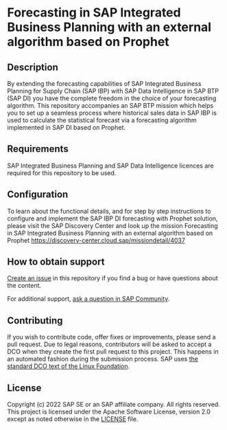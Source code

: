 # Forecasting in SAP Integrated Business Planning with an external algorithm based on Prophet

<!--- Register repository https://api.reuse.software/register, then add REUSE badge:
[![REUSE status](https://api.reuse.software/badge/github.com/SAP-samples/REPO-NAME)](https://api.reuse.software/info/github.com/SAP-samples/REPO-NAME)
-->

## Description
By extending the forecasting capabilities of SAP Integrated Business Planning for Supply Chain (SAP IBP) with SAP Data Intelligence in SAP BTP (SAP DI) you have the complete freedom in the choice of your forecasting algorithm.
This repository accompanies an SAP BTP mission which helps you to set up a seamless process where historical sales data in SAP IBP is used to calculate the statistical forecast via a forecasting algorithm implemented in SAP DI based on Prophet.


## Requirements

SAP Integrated Business Planning and SAP Data Intelligence licences are required for this repository to be used.

## Configuration
To learn about the functional details, and for step by step instructions to configure and implement the SAP IBP DI forecasting with Prophet solution, please visit the SAP Discovery Center and look up the mission Forecasting in SAP Integrated Business Planning with an external algorithm based on Prophet https://discovery-center.cloud.sap/missiondetail/4037

## How to obtain support
[Create an issue](https://github.com/SAP-samples/ibp-data-intelligence-forecasting-prophet/issues) in this repository if you find a bug or have questions about the content.
 
For additional support, [ask a question in SAP Community](https://answers.sap.com/questions/ask.html).

## Contributing
If you wish to contribute code, offer fixes or improvements, please send a pull request. Due to legal reasons, contributors will be asked to accept a DCO when they create the first pull request to this project. This happens in an automated fashion during the submission process. SAP uses [the standard DCO text of the Linux Foundation](https://developercertificate.org/).

## License
Copyright (c) 2022 SAP SE or an SAP affiliate company. All rights reserved. This project is licensed under the Apache Software License, version 2.0 except as noted otherwise in the [LICENSE](LICENSE) file.
